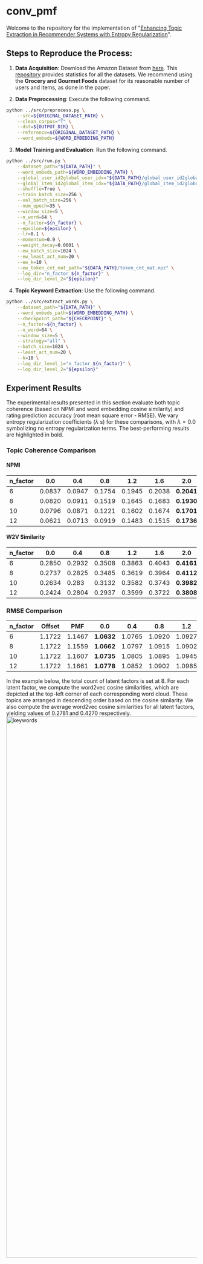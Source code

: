 # conv_pmf

Welcome to the repository for the implementation of "[Enhancing Topic Extraction in Recommender Systems with Entropy Regularization](https://arxiv.org/abs/2306.07403)".

## Steps to Reproduce the Process:
1. **Data Acquisition**: Download the Amazon Dataset from [here](http://jmcauley.ucsd.edu/data/amazon/links.html). This [repository](https://github.com/ScXfjiang/dataset_insight) provides statistics for all the datasets. We recommend using the **Grocery and Gourmet Foods** dataset for its reasonable number of users and items, as done in the paper.

2. **Data Preprocessing**: Execute the following command.
```bash
python ../src/preprocess.py \
    --src=${ORIGINAL_DATASET_PATH} \
    --clean_corpus="T" \
    --dst=${OUTPUT_DIR} \
    --reference=${ORIGINAL_DATASET_PATH} \
    --word_embeds=${WORD_EMBEDDING_PATH}
```
3. **Model Training and Evaluation**: Run the following command.
```bash
python ../src/run.py \
    --dataset_path="${DATA_PATH}" \
    --word_embeds_path=${WORD_EMBEDDING_PATH} \
    --global_user_id2global_user_idx="${DATA_PATH}/global_user_id2global_user_idx.pkl" \
    --global_item_id2global_item_idx="${DATA_PATH}/global_item_id2global_item_idx.pkl" \
    --shuffle=True \
    --train_batch_size=256 \
    --val_batch_size=256 \
    --num_epoch=35 \
    --window_size=5 \
    --n_word=64 \
    --n_factor=${n_factor} \
    --epsilon=${epsilon} \
    --lr=0.1 \
    --momentum=0.9 \
    --weight_decay=0.0001 \
    --ew_batch_size=1024 \
    --ew_least_act_num=20 \
    --ew_k=10 \
    --ew_token_cnt_mat_path="${DATA_PATH}/token_cnt_mat.npz" \
    --log_dir="n_factor_${n_factor}" \
    --log_dir_level_2="${epsilon}"
```
4. **Topic Keyword Extraction**: Use the following command.
```bash
python ../src/extract_words.py \
    --dataset_path="${DATA_PATH}" \
    --word_embeds_path=${WORD_EMBEDDING_PATH} \
    --checkpoint_path="${CHECKPOINT}" \
    --n_factor=${n_factor} \
    --n_word=64 \
    --window_size=5 \
    --strategy="all" \
    --batch_size=1024 \
    --least_act_num=20 \
    --k=10 \
    --log_dir_level_1="n_factor_${n_factor}" \
    --log_dir_level_2="${epsilon}"
```

## Experiment Results
The experimental results presented in this section evaluate both topic coherence (based on NPMI and word embedding cosine similarity) and rating prediction accuracy (root mean square error - RMSE). We vary entropy regularization coefficients ($\lambda$ s) for these comparisons, with $\lambda=0.0$ symbolizing no entropy regularization terms. The best-performing results are highlighted in bold.

### Topic Coherence Comparison
#### NPMI
|  n\_factor  |  0.0   |  0.4   |  0.8   |  1.2   |  1.6   |  2.0   |
| ----------- | :----: | :----: | :----: | :----: | :----: | :----: |
| $6$  | 0.0837 | 0.0947 | 0.1754 | 0.1945 | 0.2038 | **0.2041** |
| $8$  | 0.0820 | 0.0911 | 0.1519 | 0.1645 | 0.1683 | **0.1930** |
| $10$ | 0.0796 | 0.0871 | 0.1221 | 0.1602 | 0.1674 | **0.1701** |
| $12$ | 0.0621 | 0.0713 | 0.0919 | 0.1483 | 0.1515 | **0.1736** |

#### W2V Similarity
| n\_factor | 0.0 | 0.4 | 0.8 | 1.2 | 1.6 | 2.0 |
|-------------|-------|-------|-------|-------|-------|-------|
| $6$         | 0.2850| 0.2932| 0.3508| 0.3863| 0.4043| **0.4161**|
| $8$         | 0.2737| 0.2825| 0.3485| 0.3619| 0.3964| **0.4112**|
| $10$        | 0.2634| 0.283 | 0.3132| 0.3582| 0.3743| **0.3982**|
| $12$        | 0.2424| 0.2804| 0.2937| 0.3599| 0.3722| **0.3808**|

### RMSE Comparison
| n\_factor | Offset | PMF | 0.0 | 0.4 | 0.8 | 1.2 | 1.6 | 2.0 |
|-------------|--------|-----|-------|-------|-------|-------|-------|-------|
| $6$         | 1.1722 |1.1467| **1.0632**| 1.0765| 1.0920| 1.0927| 1.0927| 1.0940|
| $8$         | 1.1722 |1.1559| **1.0662**| 1.0797| 1.0915| 1.0902| 1.0982| 1.1047|
| $10$        | 1.1722 |1.1607| **1.0735**| 1.0805| 1.0895| 1.0945| 1.0985| 1.1010|
| $12$        | 1.1722 |1.1661| **1.0778**| 1.0852| 1.0902| 1.0985| 1.10325|1.1117|

In the example below, the total count of latent factors is set at 8. For each latent factor, we compute the word2vec cosine similarities, which are depicted at the top-left corner of each corresponding word cloud. These topics are arranged in descending order based on the cosine similarity. We also compute the average word2vec cosine similarities for all latent factors, yielding values of 0.2781 and 0.4270 respectively.
<img width="1431" alt="keywords" src="https://github.com/ScXfjiang/conv_pmf/assets/13879402/7ef1fd22-1f10-4552-bc59-232eff3f5a5f">

